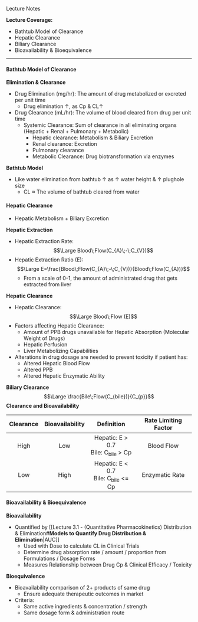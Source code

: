 Lecture Notes

**Lecture Coverage:**
- Bathtub Model of Clearance
- Hepatic Clearance
- Biliary Clearance
- Bioavailability & Bioequivalence

---
#### **Bathtub Model of Clearance**
**Elimination & Clearance**
-  Drug Elimination (mg/hr): The amount of drug metabolized or excreted per unit time
	- Drug elimination ↑, as Cp & CL↑
- Drug Clearance (mL/hr): The volume of blood cleared from drug per unit time
	- Systemic Clearance: Sum of clearance in all eliminating organs (Hepatic + Renal + Pulmonary + Metabolic)
		- Hepatic clearance: Metabolism & Biliary Excretion
		- Renal clearance: Excretion
		- Pulmonary clearance
		- Metabolic Clearance: Drug biotransformation via enzymes

**Bathtub Model**
 - Like water elimination from bathtub ↑ as ↑ water height & ↑ plughole size
	- CL ≈ The volume of bathtub cleared from water


#### **Hepatic Clearance**
- Hepatic Metabolism + Biliary Excretion

**Hepatic Extraction**
- Hepatic Extraction Rate:$$\Large Blood\;Flow(C_{A}\;-\;C_{V})$$
- Hepatic Extraction Ratio (E):$$\Large E=\frac{Blood\;Flow(C_{A}\;-\;C_{V})}{Blood\;Flow(C_{A})}$$
	- From a scale of 0-1, the amount of administrated drug that gets extracted from liver

**Hepatic Clearance**
- Hepatic Clearance:$$\Large Blood\;Flow (E)$$
- Factors affecting Hepatic Clearance:
	- Amount of PPB drugs unavailable for Hepatic Absorption (Molecular Weight of Drugs)
	- Hepatic Perfusion
	- Liver Metabolizing Capabilities
-  Alterations in drug dosage are needed to prevent toxicity if patient has:
	- Altered Hepatic Blood Flow
	- Altered PPB
	- Altered Hepatic Enzymatic Ability

**Biliary Clearance**
$$\Large \frac{Bile\;Flow(C_{bile})}{C_{p}}$$
**Clearance and Bioavailability**

| **Clearance** | **Bioavailability** |                  **Definition**                  | Rate Limiting Factor |
| :-----------: | :-----------------: | :----------------------------------------------: | :------------------: |
|     High      |         Low         | Hepatic: E > 0.7<br>Bile: C<sub>bile</sub> > Cp  |      Blood Flow      |
|      Low      |        High         | Hepatic: E < 0.7<br>Bile: C<sub>bile</sub> <= Cp |    Enzymatic Rate    |


#### **Bioavailability & Bioequivalence**
**Bioavailability**
- Quantified by [[Lecture 3.1 - (Quantitative Pharmacokinetics) Distribution & Elimination#**Models to Quantify Drug Distribution & Elimination**|AUC]]
	- Used with Dose to calculate CL in Clinical Trials
	- Determine drug absorption rate / amount / proportion from Formulations / Dosage Forms
	- Measures Relationship between Drug Cp & Clinical Efficacy / Toxicity

**Bioequivalence**
- Bioavailability comparison of 2+ products of same drug
	- Ensure adequate therapeutic outcomes in market
- Criteria:
	- Same active ingredients & concentration / strength
	- Same dosage form & administration route